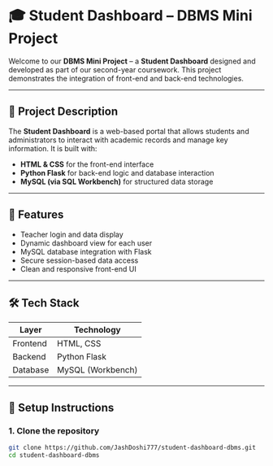 # 🎓 Student Dashboard – DBMS Mini Project

Welcome to our **DBMS Mini Project** – a **Student Dashboard** designed and developed as part of our second-year coursework. This project demonstrates the integration of front-end and back-end technologies.

---

## 📌 Project Description

The **Student Dashboard** is a web-based portal that allows students and administrators to interact with academic records and manage key information. It is built with:

- **HTML & CSS** for the front-end interface
- **Python Flask** for back-end logic and database interaction
- **MySQL (via SQL Workbench)** for structured data storage

---

## 🚀 Features

- Teacher login and data display
- Dynamic dashboard view for each user
- MySQL database integration with Flask
- Secure session-based data access
- Clean and responsive front-end UI

---

## 🛠️ Tech Stack

| Layer        | Technology      |
|-------------|------------------|
| Frontend     | HTML, CSS         |
| Backend      | Python Flask      |
| Database     | MySQL (Workbench) |

---

## 🔧 Setup Instructions

### 1. Clone the repository
```bash
git clone https://github.com/JashDoshi777/student-dashboard-dbms.git
cd student-dashboard-dbms
